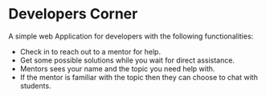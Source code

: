 # Developers Corner

A simple web Application for developers with the following functionalities: 
* Check in to reach out to a mentor for help.
* Get some possible solutions while you wait for direct assistance.
* Mentors sees your name and the topic you need help with.
* If the mentor is familiar with the topic then they can choose to chat with students.

